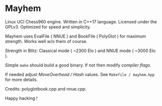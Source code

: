 # Mayhem

Linux UCI Chess960 engine.
Written in C++17 language.
Licensed under the GPLv3.
Optimized for speed and simplicity.

Mayhem uses EvalFile ( NNUE ) and BookFile ( PolyGlot ) for maximum strength.
Works well w/o them of course.

Strength in Blitz: Classical mode ( ~2300 Elo ) and NNUE mode ( ~3000 Elo ).

Simple `make` should build a good binary.
If not then modify *compiler flags*.

If needed adjust _MoveOverhead / Hash_ values.
See `Makefile / mayhem.hpp` for more details.

Credits: polyglotbook.cpp and nnue.cpp.

Happy hacking !
